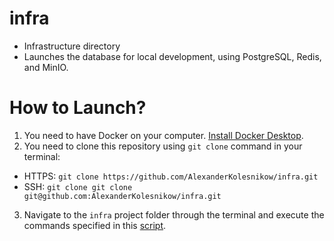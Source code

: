 # infra
* Infrastructure directory
* Launches the database for local development, using PostgreSQL, Redis, and MinIO.
  
# How to Launch?
1) You need to have Docker on your computer. [Install Docker Desktop](https://www.docker.com/products/docker-desktop/).
2) You need to clone this repository using `git clone` command in your terminal:
* HTTPS: `git clone https://github.com/AlexanderKolesnikow/infra.git`
* SSH: `git clone git clone git@github.com:AlexanderKolesnikow/infra.git`
3) Navigate to the `infra` project folder through the terminal and execute the commands specified in this [script](https://github.com/AlexanderKolesnikow/infra/blob/master/run.sh).


